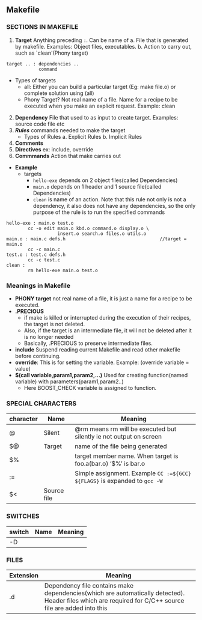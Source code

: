 ## Makefile

### SECTIONS IN MAKEFILE
1. **Target** Anything preceding `:`. Can be name of
   a. File that is generated by makefile. Examples: Object files, executables.
   b. Action to carry out, such as `clean'(Phony target)
```
target .. : dependencies ..
            command
```
   - Types of targets
       - all: Either you can build a particular target (Eg: make file.o) or complete solution using (all)
       - Phony Target?  Not real name of a file. Name for a recipe to be executed when you make an explicit request. Example: clean
2. **Dependency** File that used to as input to create target. Examples: source code file etc
3. ***Rules*** commands needed to make the target
   - Types of Rules
     a. Explicit Rules
     b. Implicit Rules
4. **Comments**     
5. **Directives** ex: include, override
6. **Commmands** Action that make carries out
   
- **Example**
   - targets
      - `hello-exe` depends on 2 object files(called Dependencies)
      - `main.o` depends on 1 header and 1 source file(called Dependencies)
      - `clean` is name of an action.  Note that this rule not only is not a dependency, it also does not have any dependencies, so the only purpose of the rule is to run the specified commands
```
hello-exe : main.o test.o 
        cc -o edit main.o kbd.o command.o display.o \
                   insert.o search.o files.o utils.o
main.o : main.c defs.h                                   //target = main.o
        cc -c main.c
test.o : test.c defs.h
        cc -c test.c
clean :
        rm hello-exe main.o test.o
```

### Meanings in Makefile
- **PHONY target** not real name of a file, it is just a name for a recipe to be executed.
- **.PRECIOUS** 
  - if make is killed or interrupted during the execution of their recipes, the target is not deleted. 
  - Also, if the target is an intermediate file, it will not be deleted after it is no longer needed
  - Basically, .PRECIOUS to preserve intermediate files.
- **include** Suspend reading current Makefile and read other makefile before continuing.
- **override**: This is for setting the variable. Example: (override variable = value)
- **$(call variable,param1,param2,…)** Used for creating function(named variable) with parameters(param1,param2..)
   - Here BOOST_CHECK variable is assigned to function.
   
  
### SPECIAL CHARACTERS

| character | Name | Meaning |
| --- | --- | --- |
| @ | Silent | @rm means rm will be executed but silently ie not output on screen |
| $@ | Target | name of the file being generated |
| $% | | target member name. When target is foo.a(bar.o) ‘$%’ is bar.o |
| := | | Simple assignment. Example `CC :=${GCC} ${FLAGS}` is expanded to `gcc -W` |
| $< | Source file | |

### SWITCHES
| switch | Name | Meaning |
| --- | --- | --- |
| -D | | |

### FILES

| Extension | Meaning |
| --- | --- |
| .d | Dependency file contains make dependencies(which are automatically detected). Header files which are required for C/C++ source file are added into this |
